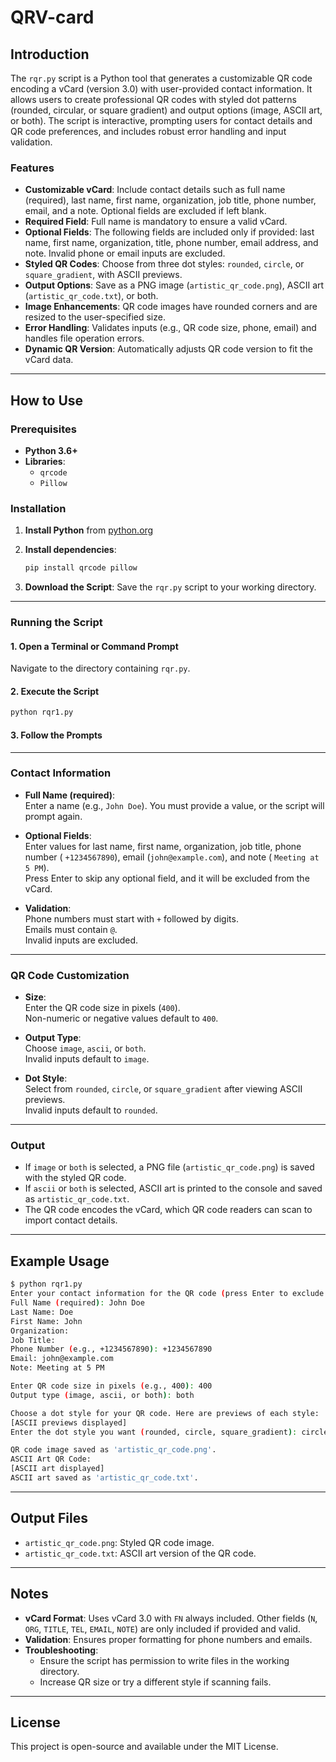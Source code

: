 # QRV-card


## Introduction

The `rqr.py` script is a Python tool that generates a customizable QR code encoding a vCard (version 3.0) with user-provided contact information. It allows users to create professional QR codes with styled dot patterns (rounded, circular, or square gradient) and output options (image, ASCII art, or both). The script is interactive, prompting users for contact details and QR code preferences, and includes robust error handling and input validation.

### Features

- **Customizable vCard**: Include contact details such as full name (required), last name, first name, organization, job title, phone number, email, and a note. Optional fields are excluded if left blank.
- **Required Field**: Full name is mandatory to ensure a valid vCard.
- **Optional Fields**: The following fields are included only if provided: last name, first name, organization, title, phone number, email address, and note. Invalid phone or email inputs are excluded.
- **Styled QR Codes**: Choose from three dot styles: `rounded`, `circle`, or `square_gradient`, with ASCII previews.
- **Output Options**: Save as a PNG image (`artistic_qr_code.png`), ASCII art (`artistic_qr_code.txt`), or both.
- **Image Enhancements**: QR code images have rounded corners and are resized to the user-specified size.
- **Error Handling**: Validates inputs (e.g., QR code size, phone, email) and handles file operation errors.
- **Dynamic QR Version**: Automatically adjusts QR code version to fit the vCard data.

---

## How to Use

### Prerequisites

- **Python 3.6+**
- **Libraries**:
  - `qrcode`
  - `Pillow`

### Installation

1. **Install Python** from [python.org](https://www.python.org/downloads/)
2. **Install dependencies**:
   ```bash
   pip install qrcode pillow
   ```

3. **Download the Script**: Save the `rqr.py` script to your working directory.

---

### Running the Script

#### 1. Open a Terminal or Command Prompt  
Navigate to the directory containing `rqr.py`.

#### 2. Execute the Script
```bash
python rqr1.py
```

#### 3. Follow the Prompts

---

### Contact Information

- **Full Name (required)**:  
  Enter a name (e.g., `John Doe`). You must provide a value, or the script will prompt again.

- **Optional Fields**:  
  Enter values for last name, first name, organization, job title, phone number ( `+1234567890`), email (`john@example.com`), and note ( `Meeting at 5 PM`).  
  Press Enter to skip any optional field, and it will be excluded from the vCard.

- **Validation**:  
  Phone numbers must start with `+` followed by digits.  
  Emails must contain `@`.  
  Invalid inputs are excluded.

---

### QR Code Customization

- **Size**:  
  Enter the QR code size in pixels (`400`).  
  Non-numeric or negative values default to `400`.

- **Output Type**:  
  Choose `image`, `ascii`, or `both`.  
  Invalid inputs default to `image`.

- **Dot Style**:  
  Select from `rounded`, `circle`, or `square_gradient` after viewing ASCII previews.  
  Invalid inputs default to `rounded`.

---

### Output

- If `image` or `both` is selected, a PNG file (`artistic_qr_code.png`) is saved with the styled QR code.
- If `ascii` or `both` is selected, ASCII art is printed to the console and saved as `artistic_qr_code.txt`.
- The QR code encodes the vCard, which QR code readers can scan to import contact details.

---

## Example Usage

```bash
$ python rqr1.py
Enter your contact information for the QR code (press Enter to exclude optional fields):
Full Name (required): John Doe
Last Name: Doe
First Name: John
Organization: 
Job Title: 
Phone Number (e.g., +1234567890): +1234567890
Email: john@example.com
Note: Meeting at 5 PM

Enter QR code size in pixels (e.g., 400): 400
Output type (image, ascii, or both): both

Choose a dot style for your QR code. Here are previews of each style:
[ASCII previews displayed]
Enter the dot style you want (rounded, circle, square_gradient): circle

QR code image saved as 'artistic_qr_code.png'.
ASCII Art QR Code:
[ASCII art displayed]
ASCII art saved as 'artistic_qr_code.txt'.
```

---

## Output Files

- `artistic_qr_code.png`: Styled QR code image.
- `artistic_qr_code.txt`: ASCII art version of the QR code.

---

## Notes

- **vCard Format**: Uses vCard 3.0 with `FN` always included. Other fields (`N`, `ORG`, `TITLE`, `TEL`, `EMAIL`, `NOTE`) are only included if provided and valid.
- **Validation**: Ensures proper formatting for phone numbers and emails.
- **Troubleshooting**:
  - Ensure the script has permission to write files in the working directory.
  - Increase QR size or try a different style if scanning fails.

---

## License

This project is open-source and available under the MIT License.
